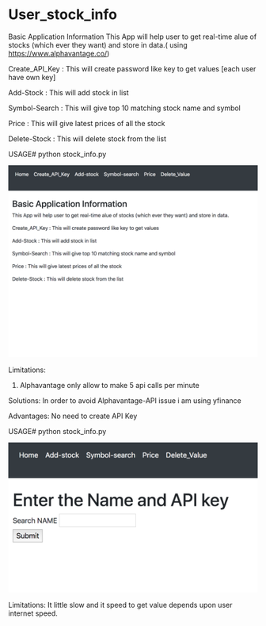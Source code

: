# User_stock_info
Basic Application Information 
This App will help user to get real-time alue of stocks (which ever they want) and store in data.( using https://www.alphavantage.co/) 

Create_API_Key : This will create password like key to get values [each user have own key] 

Add-Stock : This will add stock in list

Symbol-Search : This will give top 10 matching stock name and symbol

Price : This will give latest prices of all the stock

Delete-Stock : This will delete stock from the list

USAGE# python stock_info.py

<img src= "Flask_AlphaVantage_API/images/Screen%20Shot%202020-02-16%20at%209.48.04%20AM.png" width="700px">

Limitations:
1. Alphavantage only allow to make 5 api calls per minute 

Solutions:
In order to avoid Alphavantage-API issue i am using yfinance

Advantages: No need to create API Key

USAGE# python stock_info.py

<img src= "yfinance_api/images/Screen%20Shot%202020-02-16%20at%205.17.51%20PM.png" width="700px">

Limitations: 
It little slow and it speed to get value depends upon user internet speed. 
